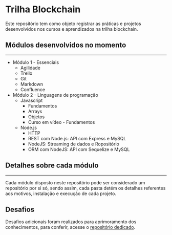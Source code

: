 # Trilha Blockchain

Este repositório tem como objeto registrar as práticas e projetos desenvolvidos nos cursos e aprendizados na trilha blockchain.

## Módulos desenvolvidos no momento
---

- Módulo 1 - Essenciais
  - Agilidade
  - Trello
  - Git
  - Markdown
  - Confluence
- Módulo 2 - Linguagens de programação
  - Javascript
    - Fundamentos
    - Arrays
    - Objetos
    - Curso em vídeo - Fundamentos
  - Node.js
    - HTTP
    - REST com Node.js: API com Express e MySQL
    - NodeJS: Streaming de dados e Ropositório
    - ORM com NodeJS: API com Sequelize e MySQL

## Detalhes sobre cada módulo
---

Cada módulo disposto neste repositório pode ser considerado um repositório por si só, sendo assim, cada pasta detém os detalhes referentes aos motivos, instalação e execução de cada projeto.

## Desafios

Desafios adicionais foram realizados para aprimoramento dos conhecimentos, para conferir, acesse o [repositório dedicado](https://github.com/pedroferronato/node-desafios).